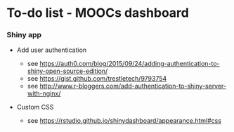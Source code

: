 # To-do list - MOOCs dashboard

### Shiny app

- Add user authentication 
	* see https://auth0.com/blog/2015/09/24/adding-authentication-to-shiny-open-source-edition/
	* see https://gist.github.com/trestletech/9793754
	* see http://www.r-bloggers.com/add-authentication-to-shiny-server-with-nginx/

- Custom CSS
	* see https://rstudio.github.io/shinydashboard/appearance.html#css
	


